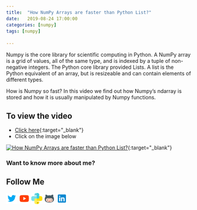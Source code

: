 ```yaml
---
title:  "How NumPy Arrays are faster than Python List?"
date:   2019-08-24 17:00:00
categories: [numpy]
tags: [numpy]

---
```


Numpy is the core library for scientific computing in Python. A NumPy array is a grid of values, all of the same type, and is indexed by a tuple of non-negative integers. The Python core library provided Lists. A list is the Python equivalent of an array, but is resizeable and can contain elements of different types.

How is Numpy so fast? In this video we find out how Numpy’s ndarray is stored and how it is usually manipulated by Numpy functions.


## To view the video
* [Click here](https://youtu.be/cAmkgMnKx34){:target="_blank"}
* Click on the image below

[![How NumPy Arrays are faster than Python List?](http://img.youtube.com/vi/cAmkgMnKx34/0.jpg)](http://www.youtube.com/watch?v=cAmkgMnKx34){:target="_blank"}

### Want to know more about me?
## Follow Me
<a href="https://twitter.com/_bhaveshbhatt" target="_blank"><img class="ai-subscribed-social-icon" src="/assets/images/tw.png" width="30"></a>
<a href="https://www.youtube.com/bhaveshbhatt8791/" target="_blank"><img class="ai-subscribed-social-icon" src="/assets/images/ytb.png" width="30"></a>
<a href="https://www.youtube.com/PythonTricks/" target="_blank"><img class="ai-subscribed-social-icon" src="/assets/images/python_logo.png" width="30"></a>
<a href="https://github.com/bhattbhavesh91" target="_blank"><img class="ai-subscribed-social-icon" src="/assets/images/gthb.png" width="30"></a>
<a href="https://www.linkedin.com/in/bhattbhavesh91/" target="_blank"><img class="ai-subscribed-social-icon" src="/assets/images/lnkdn.png" width="30"></a>
